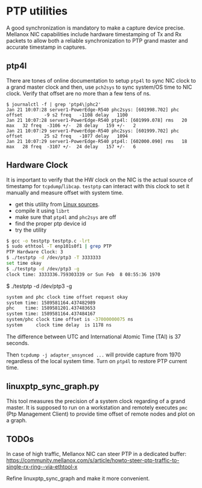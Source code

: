 # PTP utilities

A good synchronization is mandatory to make a capture device precise.
Mellanox NIC capabilities include hardware timestamping of Tx and Rx
packets to allow both a reliable synchronization to PTP grand master
and accurate timestamp in captures.

## ptp4l

There are tones of online documentation to setup `ptp4l` to sync
NIC clock to a grand master clock and then, use `pch2sys` to sync
system/OS time to NIC clock. Verify that offset are no more than a few
tens of ns.

```
$ journalctl -f | grep 'ptp4\|phc2'
Jan 21 10:07:28 server1-PowerEdge-R540 phc2sys: [601998.702] phc offset        -9 s2 freq   -1108 delay   1100
Jan 21 10:07:28 server1-PowerEdge-R540 ptp4l: [601999.078] rms   20 max   32 freq  -3106 +/-  28 delay   159 +/-   2
Jan 21 10:07:29 server1-PowerEdge-R540 phc2sys: [601999.702] phc offset        25 s2 freq   -1077 delay   1094
Jan 21 10:07:29 server1-PowerEdge-R540 ptp4l: [602000.090] rms   18 max   28 freq  -3107 +/-  24 delay   157 +/-   6
```

## Hardware Clock

It is important to verify that the HW clock on the NIC is the actual
source of timestamp for `tcpdump`/`libcap`. `testptp` can interact with
this clock to set it manually and measure offset with system time.

* get this utility from [Linux sources](https://elixir.bootlin.com/linux/v4.8.17/source/Documentation/ptp/testptp.c).
* compile it using `librt`
* make sure that `ptp4l` and `phc2sys` are off
* find the proper ptp device id
* try the utility

```sh
$ gcc -o testptp testptp.c -lrt
$ sudo ethtool -T enp101s0f1 | grep PTP
PTP Hardware Clock: 3
$ ./testptp -d /dev/ptp3 -T 3333333
set time okay
$ ./testptp -d /dev/ptp3 -g
clock time: 3333336.759303339 or Sun Feb  8 08:55:36 1970
```

$ ./testptp -d /dev/ptp3 -g
```sh
system and phc clock time offset request okay
system time: 1589581164.437482989
phc    time: 1589581201.437483653
system time: 1589581164.437484167
system/phc clock time offset is -37000000075 ns
system     clock time delay  is 1178 ns
```

The difference between UTC and International Atomic Time (TAI) is 37 seconds.

Then `tcpdump -j adapter_unsynced ...` will provide capture from 1970
regardless of the local system time. Turn on `ptp4l` to restore PTP
current time.

## linuxptp_sync_graph.py

This tool measures the precision of a system clock regarding of a grand
master. It is supposed to run on a workstation and remotely executes
`pmc` (Ptp Management Client) to provide time offset of remote nodes and
plot on a graph.

## TODOs

In case of high traffic, Mellanox NIC can steer PTP in a dedicated
buffer: https://community.mellanox.com/s/article/howto-steer-ptp-traffic-to-single-rx-ring--via-ethtool-x

Refine linuxptp_sync_graph and make it more convenient.
